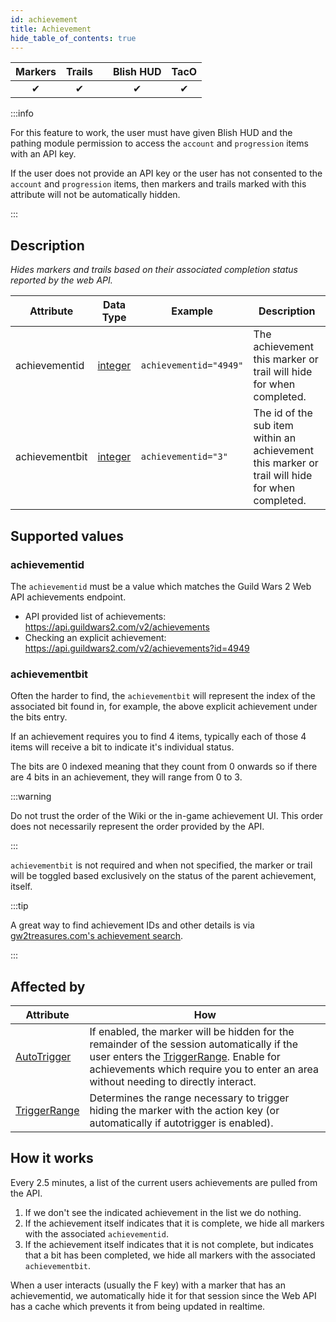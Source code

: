 ```yaml
---
id: achievement
title: Achievement
hide_table_of_contents: true
---
```


| Markers | Trails | | Blish HUD | TacO |
|-|-|-|-|-|
| <center>✔</center> | <center>✔</center> | | <center>✔</center> | <center>✔</center> |

:::info

For this feature to work, the user must have given Blish HUD and the pathing module permission to access the `account` and `progression` items with an API key.

If the user does not provide an API key or the user has not consented to the `account` and `progression` items, then markers and trails marked with this attribute will not be automatically hidden.

:::

## Description

*Hides markers and trails based on their associated completion status reported by the web API.*

| Attribute | Data Type | Example | Description |
|-|-|-|-|
| achievementid | [integer](../datatypes/integer) | `achievementid="4949"` | The achievement this marker or trail will hide for when completed. |
| achievementbit | [integer](../datatypes/integer) | `achievementid="3"` | The id of the sub item within an achievement this marker or trail will hide for when completed. |

## Supported values

### achievementid

The `achievementid` must be a value which matches the Guild Wars 2 Web API achievements endpoint.
- API provided list of achievements: https://api.guildwars2.com/v2/achievements
- Checking an explicit achievement: https://api.guildwars2.com/v2/achievements?id=4949

### achievementbit

Often the harder to find, the `achievementbit` will represent the index of the associated bit found in, for example, the above explicit achievement under the bits entry.

If an achievement requires you to find 4 items, typically each of those 4 items will receive a bit to indicate it's individual status.

The bits are 0 indexed meaning that they count from 0 onwards so if there are 4 bits in an achievement, they will range from 0 to 3.

:::warning

Do not trust the order of the Wiki or the in-game achievement UI.  This order does not necessarily represent the order provided by the API.

:::

`achievementbit` is not required and when not specified, the marker or trail will be toggled based exclusively on the status of the parent achievement, itself.

:::tip

A great way to find achievement IDs and other details is via [gw2treasures.com's achievement search](https://en.gw2treasures.com/achievement).

:::

## Affected by

| Attribute | How |
|-|-|
| [AutoTrigger](autotrigger) | If enabled, the marker will be hidden for the remainder of the session automatically if the user enters the [TriggerRange](triggerrange).  Enable for achievements which require you to enter an area without needing to directly interact. |
| [TriggerRange](triggerrange) | Determines the range necessary to trigger hiding the marker with the action key (or automatically if autotrigger is enabled). |

## How it works

Every 2.5 minutes, a list of the current users achievements are pulled from the API.

1. If we don't see the indicated achievement in the list we do nothing.
2. If the achievement itself indicates that it is complete, we hide all markers with the associated `achievementid`.
3. If the achievement itself indicates that it is not complete, but indicates that a bit has been completed, we hide all markers with the associated `achievementbit`.

When a user interacts (usually the F key) with a marker that has an achievementid, we automatically hide it for that session since the Web API has a cache which prevents it from being updated in realtime.